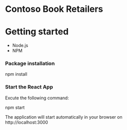 # Contoso Book Retailers

# Getting started

- Node.js
- NPM

### Package installation

npm install

### Start the React App

Excute the following command:

npm start

The application will start automatically in your browser on http://localhost:3000

